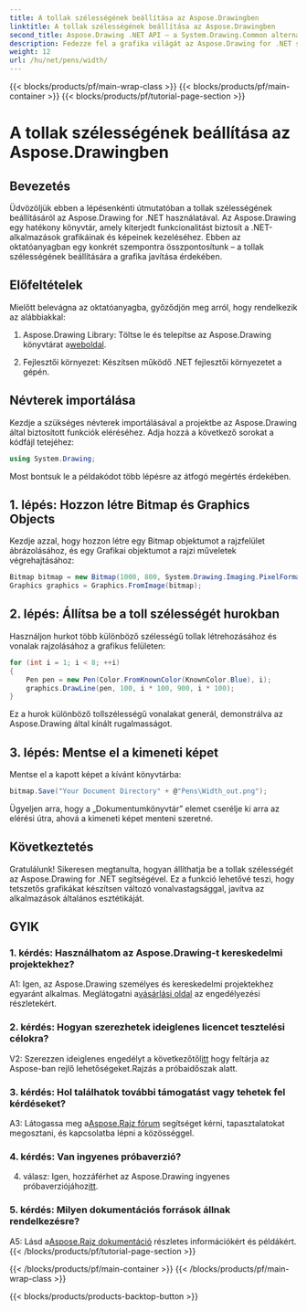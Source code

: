```yaml
---
title: A tollak szélességének beállítása az Aspose.Drawingben
linktitle: A tollak szélességének beállítása az Aspose.Drawingben
second_title: Aspose.Drawing .NET API – a System.Drawing.Common alternatívája
description: Fedezze fel a grafika világát az Aspose.Drawing for .NET segítségével. Ismerje meg, hogyan állíthatja be dinamikusan a tollszélességet a lenyűgöző látvány érdekében. Kezdje el lépésenkénti útmutatónkkal.
weight: 12
url: /hu/net/pens/width/
---
```


{{< blocks/products/pf/main-wrap-class >}}
{{< blocks/products/pf/main-container >}}
{{< blocks/products/pf/tutorial-page-section >}}

# A tollak szélességének beállítása az Aspose.Drawingben

## Bevezetés

Üdvözöljük ebben a lépésenkénti útmutatóban a tollak szélességének beállításáról az Aspose.Drawing for .NET használatával. Az Aspose.Drawing egy hatékony könyvtár, amely kiterjedt funkcionalitást biztosít a .NET-alkalmazások grafikáinak és képeinek kezeléséhez. Ebben az oktatóanyagban egy konkrét szempontra összpontosítunk – a tollak szélességének beállítására a grafika javítása érdekében.

## Előfeltételek

Mielőtt belevágna az oktatóanyagba, győződjön meg arról, hogy rendelkezik az alábbiakkal:

1.  Aspose.Drawing Library: Töltse le és telepítse az Aspose.Drawing könyvtárat a[weboldal](https://releases.aspose.com/drawing/net/).

2. Fejlesztői környezet: Készítsen működő .NET fejlesztői környezetet a gépén.

## Névterek importálása

Kezdje a szükséges névterek importálásával a projektbe az Aspose.Drawing által biztosított funkciók eléréséhez. Adja hozzá a következő sorokat a kódfájl tetejéhez:

```csharp
using System.Drawing;
```

Most bontsuk le a példakódot több lépésre az átfogó megértés érdekében.

## 1. lépés: Hozzon létre Bitmap és Graphics Objects

Kezdje azzal, hogy hozzon létre egy Bitmap objektumot a rajzfelület ábrázolásához, és egy Grafikai objektumot a rajzi műveletek végrehajtásához:

```csharp
Bitmap bitmap = new Bitmap(1000, 800, System.Drawing.Imaging.PixelFormat.Format32bppPArgb);
Graphics graphics = Graphics.FromImage(bitmap);
```

## 2. lépés: Állítsa be a toll szélességét hurokban

Használjon hurkot több különböző szélességű tollak létrehozásához és vonalak rajzolásához a grafikus felületen:

```csharp
for (int i = 1; i < 8; ++i)
{
    Pen pen = new Pen(Color.FromKnownColor(KnownColor.Blue), i);
    graphics.DrawLine(pen, 100, i * 100, 900, i * 100);
}
```

Ez a hurok különböző tollszélességű vonalakat generál, demonstrálva az Aspose.Drawing által kínált rugalmasságot.

## 3. lépés: Mentse el a kimeneti képet

Mentse el a kapott képet a kívánt könyvtárba:

```csharp
bitmap.Save("Your Document Directory" + @"Pens\Width_out.png");
```

Ügyeljen arra, hogy a „Dokumentumkönyvtár” elemet cserélje ki arra az elérési útra, ahová a kimeneti képet menteni szeretné.

## Következtetés

Gratulálunk! Sikeresen megtanulta, hogyan állíthatja be a tollak szélességét az Aspose.Drawing for .NET segítségével. Ez a funkció lehetővé teszi, hogy tetszetős grafikákat készítsen változó vonalvastagsággal, javítva az alkalmazások általános esztétikáját.

## GYIK

### 1. kérdés: Használhatom az Aspose.Drawing-t kereskedelmi projektekhez?

 A1: Igen, az Aspose.Drawing személyes és kereskedelmi projektekhez egyaránt alkalmas. Meglátogatni a[vásárlási oldal](https://purchase.aspose.com/buy) az engedélyezési részletekért.

### 2. kérdés: Hogyan szerezhetek ideiglenes licencet tesztelési célokra?

 V2: Szerezzen ideiglenes engedélyt a következőtől[itt](https://purchase.aspose.com/temporary-license/) hogy feltárja az Aspose-ban rejlő lehetőségeket.Rajzás a próbaidőszak alatt.

### 3. kérdés: Hol találhatok további támogatást vagy tehetek fel kérdéseket?

 A3: Látogassa meg a[Aspose.Rajz fórum](https://forum.aspose.com/c/diagram/17) segítséget kérni, tapasztalatokat megosztani, és kapcsolatba lépni a közösséggel.

### 4. kérdés: Van ingyenes próbaverzió?

 4. válasz: Igen, hozzáférhet az Aspose.Drawing ingyenes próbaverziójához[itt](https://releases.aspose.com/).

### 5. kérdés: Milyen dokumentációs források állnak rendelkezésre?

 A5: Lásd a[Aspose.Rajz dokumentáció](https://reference.aspose.com/drawing/net/) részletes információkért és példákért.
{{< /blocks/products/pf/tutorial-page-section >}}

{{< /blocks/products/pf/main-container >}}
{{< /blocks/products/pf/main-wrap-class >}}

{{< blocks/products/products-backtop-button >}}

